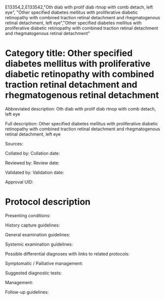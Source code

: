 E13354,2,E133542,"Oth diab with prolif diab rtnop with comb detach, left eye", "Other specified diabetes mellitus with proliferative diabetic retinopathy with combined traction retinal detachment and rhegmatogenous retinal detachment, left eye","Other specified diabetes mellitus with proliferative diabetic retinopathy with combined traction retinal detachment and rhegmatogenous retinal detachment"
# Category title: Other specified diabetes mellitus with proliferative diabetic retinopathy with combined traction retinal detachment and rhegmatogenous retinal detachment

Abbreviated description: Oth diab with prolif diab rtnop with comb detach, left eye

Full description: Other specified diabetes mellitus with proliferative diabetic retinopathy with combined traction retinal detachment and rhegmatogenous retinal detachment, left eye

Sources:

Collated by:
Collation date:

Reviewed by:
Review date:

Validated by:
Validation date:

Approval UID:

# Protocol description

Presenting conditions:

History capture guidelines:

General examination guidelines:

Systemic examination guidelines:

Possible differential diagnoses with links to related protocols:

Symptomatic / Palliative management:

Suggested diagnostic tests:

Management:

Follow-up guidelines:
